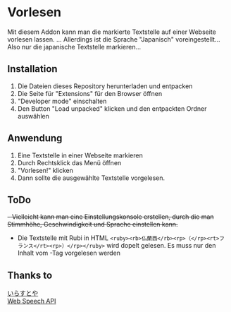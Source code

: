 # Vorlesen

Mit diesem Addon kann man die markierte Textstelle auf einer Webseite vorlesen lassen.
... Allerdings ist die Sprache "Japanisch" voreingestellt... Also nur die japanische Textstelle markieren...

## Installation 

1. Die Dateien dieses Repository herunterladen und entpacken
1. Die Seite für "Extensions" für den Browser öffnen
1. "Developer mode" einschalten
1. Den Button "Load unpacked" klicken und den entpackten Ordner auswählen

## Anwendung

1. Eine Textstelle in einer Webseite markieren
1. Durch Rechtsklick das Menü öffnen
1. "Vorlesen!" klicken
1. Dann sollte die ausgewählte Textstelle vorgelesen. 

## ToDo
 ~~- Vielleicht kann man eine Einstellungskonsole erstellen, durch die man Stimmhöhe, Geschwindigkeit und Sprache einstellen kann.~~ 
- Die Textstelle mit Rubi in HTML `<ruby><rb>仏蘭西</rb><rp>（</rp><rt>フランス</rt><rp>）</rp></ruby>` wird dopelt gelesen. Es muss nur den Inhalt vom <rt>-Tag vorgelesen werden

## Thanks to  
[いらすとや](https://www.irasutoya.com/)  
[Web Speech API](https://developer.mozilla.org/en-US/docs/Web/API/Web_Speech_API)
